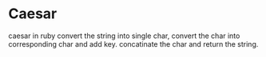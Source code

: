 # Caesar
caesar in ruby
convert the string into single char, convert the char into corresponding char and add key. concatinate the char and return the string.